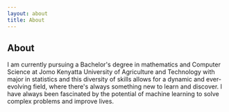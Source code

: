 ```yaml
---
layout: about
title: About
---
```


## About

I am currently pursuing a Bachelor's degree in mathematics and Computer Science at Jomo Kenyatta University of Agriculture and Technology with major in statistics and this diversity of skills allows for a dynamic and ever-evolving field, where there's always something new to learn and discover. I have always been fascinated by the potential of machine learning to solve complex problems and improve lives.
